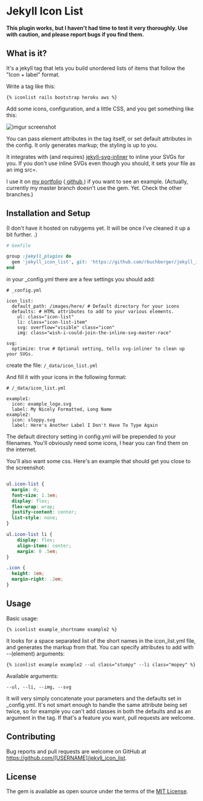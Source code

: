 # Jekyll Icon List

**This plugin works, but I haven't had time to test it very thoroughly. Use with caution, and please
report bugs if you find them.**

## What is it? 

It's a jekyll tag that lets you build unordered lists of items that follow the "Icon + label"
format.

Write a tag like this: 
```
{% iconlist rails bootstrap heroku aws %}
```

Add some icons, configuration, and a little CSS, and you get something like this: 

![imgur screenshot]( https://i.imgur.com/9m6qCRB.png )

You can pass element attributes in the tag itself, or set default attributes in the config. It only
generates markup; the styling is up to you. 

It integrates with (and requires) [jekyll-svg-inliner](https://github.com/sdumetz/jekyll-inline-svg)
to inline your SVGs for you. If you don't use inline SVGs even though you should, it sets your file
as an img src=. 

I use it on [my portfolio](https://robert-buchberger.com/projects.html)
([ github ](https://github.com/rbuchberger/robert-buchberger.com)) if you want to see an example.
(Actually, currently my master branch doesn't use the gem. Yet. Check the other branches.)

## Installation and Setup

(I don't have it hosted on rubygems yet. It will be once I've cleaned it up a bit further. .)

```ruby
# Gemfile

group :jekyll_plugins do
  gem 'jekyll_icon_list', git: 'https://github.com/rbuchberger/jekyll_icon_list.git'
end
```

in your \_config.yml there are a few settings you should add:
```
# _config.yml

icon_list:
  default_path: /images/here/ # Default directory for your icons
  defaults: # HTML attributes to add to your various elements. 
    ul: class="icon-list"
    li: class="icon-list-item"
    svg: overflow="visible" class="icon"
    img: class="wish-i-could-join-the-inline-svg-master-race"

svg: 
  optimize: true # Optional setting, tells svg-inliner to clean up your SVGs.

```

create the file:
`/_data/icon_list.yml`

And fill it with your icons in the following format: 


```
# /_data/icon_list.yml

example1:
  icon: example_logo.svg 
  label: My Nicely Formatted, Long Name
example2:
  icon: sloppy.svg
  label: Here's Another Label I Don't Have To Type Again
```

The default directory setting in config.yml will be prepended to your filenames. You'll obviously
need some icons, I hear you can find them on the internet.

You'll also want some css. Here's an example that should get you close to the screenshot:

```css

ul.icon-list {
  margin: 0;
  font-size: 1.1em;
  display: flex;
  flex-wrap: wrap;
  justify-content: center;
  list-style: none;
}

ul.icon-list li {
    display: flex;
    align-items: center;
    margin: 0 .5em;
}

.icon {
  height: 1em;
  margin-right: .2em;
}

```
## Usage

Basic usage: 
```
{% iconlist example_shortname example2 %}
```

It looks for a space separated list of the short names in the icon_list.yml file, and generates the
markup from that. You can specify attributes to add with --(element) arguments: 
```
{% iconlist example example2 --ul class="stumpy" --li class="mopey" %}

```

Available arguments:

`--ul, --li, --img, --svg`

It will very simply concatenate your parameters and the defaults set in \_config.yml. It's not
smart enough to handle the same attribute being set twice, so for example you can't add classes in
both the defaults and as an argument in the tag. If that's a feature you want, pull requests are
welcome. 

## Contributing

Bug reports and pull requests are welcome on GitHub at https://github.com/[USERNAME]/jekyll_icon_list.

## License

The gem is available as open source under the terms of the [MIT License](https://opensource.org/licenses/MIT).

